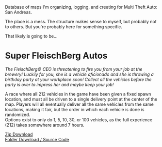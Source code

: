 Database of maps I'm organizing, logging, and creating for Multi Theft Auto: San Andreas.  

The place is a mess. The structure makes sense to myself, but probably not to others. But you're probably here for something specific.  

That likely is going to be...  

# Super FleischBerg Autos  
*The FleischBerg© CEO is threatening to fire you from your job at the brewery! Luckily for you, she is a vehicle aficionado and she is throwing a birthday party at your workplace soon! Collect all the vehicles before the party is over to impress her and maybe keep your job!*  

A race where all 212 vehicles in the game have been given a fixed spawn location, and must all be driven to a single delivery point at the center of the map. Players will all eventually deliver all the same vehicles from the same locations, making it fair, but the order in which each vehicle is done is randomized.  
Options exist to only do 1, 5, 10, 30, or 100 vehicles, as the full experience (212) takes somewhere around 7 hours.  

[Zip Download](https://github.com/lotsofs/MTASA-Maps/releases/tag/3_OT676jPYljymKXCIATFg)  
[Folder Download / Source Code](https://github.com/lotsofs/MTASA-Maps/tree/master/server/mods/deathmatch/resources/%5Bmaps%5D/%5Bmy%20maps%20new%5D/new-race-superfleischbergautos)
